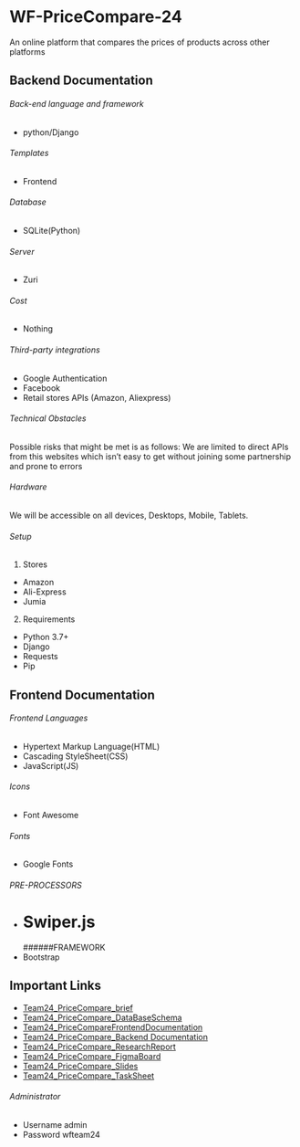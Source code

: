 # WF-PriceCompare-24

An online platform that compares the prices of products across other platforms

## Backend Documentation

###### Back-end language and framework

- python/Django

###### Templates

- Frontend

###### Database

- SQLite(Python)

###### Server

- Zuri

###### Cost

- Nothing

###### Third-party integrations

- Google Authentication
- Facebook
- Retail stores APIs (Amazon, Aliexpress)

###### Technical Obstacles

Possible risks that might be met is as follows:
We are limited to direct APIs from this websites which isn’t easy to get without joining some partnership and prone to errors

###### Hardware

We will be accessible on all devices, Desktops, Mobile, Tablets.

###### Setup

1. Stores

- Amazon
- Ali-Express
- Jumia

2. Requirements

- Python 3.7+
- Django
- Requests
- Pip

## Frontend Documentation

###### Frontend Languages

- Hypertext Markup Language(HTML)
- Cascading StyleSheet(CSS)
- JavaScript(JS)

###### Icons

- Font Awesome

###### Fonts

- Google Fonts

###### PRE-PROCESSORS

- # Swiper.js
  ######FRAMEWORK
- Bootstrap

## Important Links

- [Team24_PriceCompare_brief](https://bit.ly/Team24_PriceCompare_Brief)
- [Team24_PriceCompare_DataBaseSchema](https://bit.ly/Team24_PriceCompare_DataBaseSchema)
- [Team24_PriceCompareFrontendDocumentation](https://bit.ly/Team24_PriceCompare_FrontendDoc)
- [Team24_PriceCompare_Backend Documentation](https://bit.ly/Team24_PriceCompare_BE_Doc)
- [Team24_PriceCompare_ResearchReport](https://bit.ly/Team24_PriceCompare_Research)
- [Team24_PriceCompare_FigmaBoard](https://bit.ly/Team24_PriceCompare_FigmaBoard)
- [Team24_PriceCompare_Slides](https://www.canva.com/design/DAFHbeze7Nw/n6F3XGAqUlZkHroeOl9C8g/edit?utm_content=DAFHbeze7Nw&utm_campaign=designshare&utm_medium=link2&utm_source=sharebutton)
- [Team24_PriceCompare_TaskSheet](https://bit.ly/Team24_PriceCompare_TaskSheet)

###### Administrator

- Username
  admin
- Password
  wfteam24
